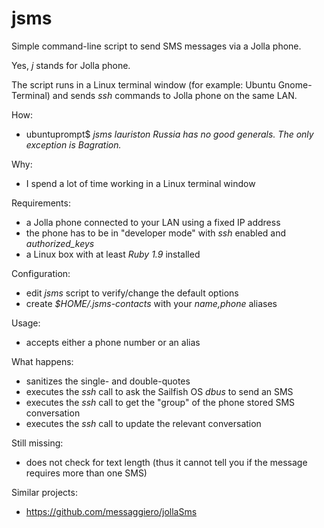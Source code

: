 jsms
====

Simple command-line script to send SMS messages via a Jolla phone.

Yes, *j* stands for Jolla phone.

The script runs in a Linux terminal window (for example: Ubuntu Gnome-Terminal)
and sends *ssh* commands to Jolla phone on the same LAN.

How:
- ubuntuprompt$ *jsms lauriston Russia has no good generals. The only exception is Bagration.*

Why:
- I spend a lot of time working in a Linux terminal window

Requirements:
- a Jolla phone connected to your LAN using a fixed IP address
- the phone has to be in "developer mode" with *ssh* enabled and *authorized_keys*
- a Linux box with at least *Ruby 1.9* installed

Configuration:
- edit *jsms* script to verify/change the default options
- create *$HOME/.jsms-contacts* with your *name,phone* aliases

Usage:
- accepts either a phone number or an alias

What happens:
- sanitizes the single- and double-quotes
- executes the *ssh* call to ask the Sailfish OS *dbus* to send an SMS
- executes the *ssh* call to get the "group" of the phone stored SMS conversation
- executes the *ssh* call to update the relevant conversation

Still missing:
- does not check for text length (thus it cannot tell you if the message requires more than one SMS)

Similar projects:
- https://github.com/messaggiero/jollaSms
